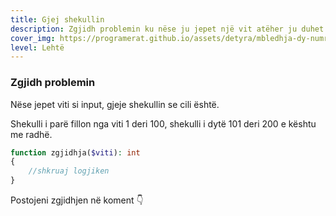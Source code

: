 ```yaml
---
title: Gjej shekullin
description: Zgjidh problemin ku nëse ju jepet një vit atëher ju duhet ta gjeni se cili shekull është.
cover_img: https://programerat.github.io/assets/detyra/mbledhja-dy-numrave.png
level: Lehtë
---
```


### Zgjidh problemin 

Nëse jepet viti si input, gjeje shekullin se cili është.    

Shekulli i parë fillon nga viti 1 deri 100, shekulli i dytë 101 deri 200 e kështu me radhë.    

```php
function zgjidhja($viti): int
{
    //shkruaj logjiken
}
```

Postojeni zgjidhjen në koment 👇
